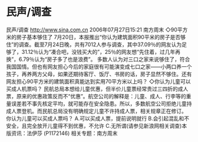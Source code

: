 # 民声/调查

民声/调查
http://www.sina.com.cn 2006年07月27日15:21 南方周末
◇90平方米的房子基本够住了
7月20日，本报推出“你认为建筑面积90平米的房子是否够住”的调查。截至7月24日晚，共有7012人参与调查，其中37.09％的网友认为足够了，31.12％认为“凑合吧，没钱买大的”，25％的网友想“先住着，过几年再换”，6.79％认为“房子多了也是浪费”。
多数人认为对三口之家来说够住了，符合我国国情。但也有网友担心今后的家庭很有可能演变成七口之家——小两口养一个孩子，再养两方父母，如果还期待客厅、饭厅、书房的话，房子显然不够住。还有网友担心90平方米的建筑面积真能达到实用70平方米以上吗？
◇你认为儿童可以买成人机票吗？
民航总局本想给儿童优惠，但半价儿童票经常贵过三四折的成人票，原来的优惠政策反而不“优惠”。航空公司的解释是：儿童、成人、行李等的重量误差若不事先核定平均，就可能存在安全隐患。所以，多数航空公司拒绝儿童持成人票登机。而民航总局没有明确规定儿童不许持成人票，相关规章正在修订。
你认为儿童可以买成人票吗？
A.可以买成人票，提前说明就行
B.会引起混乱和不安全，且完全放开儿童得不到优惠，不允许
C.无所谓(请参见新浪网相关调查)本版资讯：法伊莎
(P1172146)
相关专题：南方周末 

